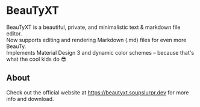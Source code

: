 # BeauTyXT
BeauTyXT is a beautiful, private, and minimalistic text & markdown file editor.\
Now supports editing and rendering Markdown (.md) files for even more BeauTy.\
Implements Material Design 3 and dynamic color schemes – because that's what the cool kids do 😎

## About
Check out the official website at https://beautyxt.soupslurpr.dev for more info and download.
